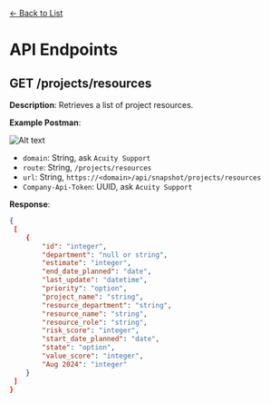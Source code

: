 [<- Back to List](https://github.com/AcuityPPM/APIs/blob/main/endpoints/list.md)

# API Endpoints

## GET /projects/resources

**Description**: Retrieves a list of project resources.

**Example Postman**:

![Alt text](https://github.com/AcuityPPM/APIs/blob/main/img/get_headers.webp)

- `domain`: String, ask `Acuity Support`
- `route`: String, `/projects/resources`
- `url`: String, `https://<domain>/api/snapshot/projects/resources`
- `Company-Api-Token`: UUID, ask `Acuity Support`

**Response**:

```json
{
 [
    {
        "id": "integer",
        "department": "null or string",
        "estimate": "integer",
        "end_date_planned": "date",
        "last_update": "datetime",
        "priority": "option",
        "project_name": "string",
        "resource_department": "string",
        "resource_name": "string",
        "resource_role": "string",
        "risk_score": "integer",
        "start_date_planned": "date",
        "state": "option",
        "value_score": "integer",
        "Aug 2024": "integer"
    }
 ]
}
```

